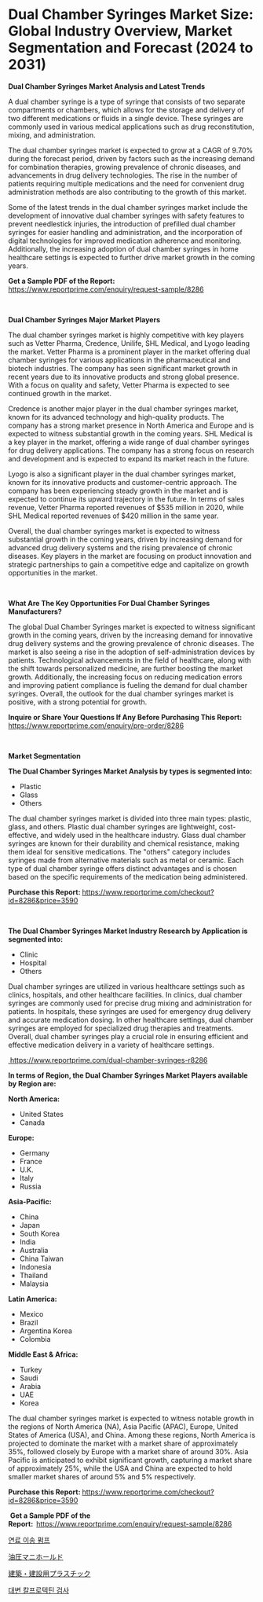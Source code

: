 <p><h1>Dual Chamber Syringes Market Size: Global Industry Overview, Market Segmentation and Forecast (2024 to 2031)</h1></p><p><strong>Dual Chamber Syringes Market Analysis and Latest Trends</strong></p>
<p><p>A dual chamber syringe is a type of syringe that consists of two separate compartments or chambers, which allows for the storage and delivery of two different medications or fluids in a single device. These syringes are commonly used in various medical applications such as drug reconstitution, mixing, and administration.</p><p>The dual chamber syringes market is expected to grow at a CAGR of 9.70% during the forecast period, driven by factors such as the increasing demand for combination therapies, growing prevalence of chronic diseases, and advancements in drug delivery technologies. The rise in the number of patients requiring multiple medications and the need for convenient drug administration methods are also contributing to the growth of this market.</p><p>Some of the latest trends in the dual chamber syringes market include the development of innovative dual chamber syringes with safety features to prevent needlestick injuries, the introduction of prefilled dual chamber syringes for easier handling and administration, and the incorporation of digital technologies for improved medication adherence and monitoring. Additionally, the increasing adoption of dual chamber syringes in home healthcare settings is expected to further drive market growth in the coming years.</p></p>
<p><strong>Get a Sample PDF of the Report:&nbsp;</strong> <a href="https://www.reportprime.com/enquiry/request-sample/8286">https://www.reportprime.com/enquiry/request-sample/8286</a></p>
<p>&nbsp;</p>
<p><strong>Dual Chamber Syringes Major Market Players</strong></p>
<p><p>The dual chamber syringes market is highly competitive with key players such as Vetter Pharma, Credence, Unilife, SHL Medical, and Lyogo leading the market. Vetter Pharma is a prominent player in the market offering dual chamber syringes for various applications in the pharmaceutical and biotech industries. The company has seen significant market growth in recent years due to its innovative products and strong global presence. With a focus on quality and safety, Vetter Pharma is expected to see continued growth in the market.</p><p>Credence is another major player in the dual chamber syringes market, known for its advanced technology and high-quality products. The company has a strong market presence in North America and Europe and is expected to witness substantial growth in the coming years. SHL Medical is a key player in the market, offering a wide range of dual chamber syringes for drug delivery applications. The company has a strong focus on research and development and is expected to expand its market reach in the future.</p><p>Lyogo is also a significant player in the dual chamber syringes market, known for its innovative products and customer-centric approach. The company has been experiencing steady growth in the market and is expected to continue its upward trajectory in the future. In terms of sales revenue, Vetter Pharma reported revenues of $535 million in 2020, while SHL Medical reported revenues of $420 million in the same year.</p><p>Overall, the dual chamber syringes market is expected to witness substantial growth in the coming years, driven by increasing demand for advanced drug delivery systems and the rising prevalence of chronic diseases. Key players in the market are focusing on product innovation and strategic partnerships to gain a competitive edge and capitalize on growth opportunities in the market.</p></p>
<p>&nbsp;</p>
<p><strong>What Are The Key Opportunities For Dual Chamber Syringes Manufacturers?</strong></p>
<p><p>The global Dual Chamber Syringes market is expected to witness significant growth in the coming years, driven by the increasing demand for innovative drug delivery systems and the growing prevalence of chronic diseases. The market is also seeing a rise in the adoption of self-administration devices by patients. Technological advancements in the field of healthcare, along with the shift towards personalized medicine, are further boosting the market growth. Additionally, the increasing focus on reducing medication errors and improving patient compliance is fueling the demand for dual chamber syringes. Overall, the outlook for the dual chamber syringes market is positive, with a strong potential for growth.</p></p>
<p><strong>Inquire or Share Your Questions If Any Before Purchasing This Report:</strong> <a href="https://www.reportprime.com/enquiry/pre-order/8286">https://www.reportprime.com/enquiry/pre-order/8286</a></p>
<p>&nbsp;</p>
<p><strong>Market Segmentation</strong></p>
<p><strong>The Dual Chamber Syringes Market Analysis by types is segmented into:</strong></p>
<p><ul><li>Plastic</li><li>Glass</li><li>Others</li></ul></p>
<p><p>The dual chamber syringes market is divided into three main types: plastic, glass, and others. Plastic dual chamber syringes are lightweight, cost-effective, and widely used in the healthcare industry. Glass dual chamber syringes are known for their durability and chemical resistance, making them ideal for sensitive medications. The "others" category includes syringes made from alternative materials such as metal or ceramic. Each type of dual chamber syringe offers distinct advantages and is chosen based on the specific requirements of the medication being administered.</p></p>
<p><strong>Purchase this Report:&nbsp;</strong><a href="https://www.reportprime.com/checkout?id=8286&price=3590">https://www.reportprime.com/checkout?id=8286&price=3590</a></p>
<p>&nbsp;</p>
<p><strong>The Dual Chamber Syringes Market Industry Research by Application is segmented into:</strong></p>
<p><ul><li>Clinic</li><li>Hospital</li><li>Others</li></ul></p>
<p><p>Dual chamber syringes are utilized in various healthcare settings such as clinics, hospitals, and other healthcare facilities. In clinics, dual chamber syringes are commonly used for precise drug mixing and administration for patients. In hospitals, these syringes are used for emergency drug delivery and accurate medication dosing. In other healthcare settings, dual chamber syringes are employed for specialized drug therapies and treatments. Overall, dual chamber syringes play a crucial role in ensuring efficient and effective medication delivery in a variety of healthcare settings.</p></p>
<p><a href="https://www.reportprime.com/dual-chamber-syringes-r8286">&nbsp;https://www.reportprime.com/dual-chamber-syringes-r8286</a></p>
<p><strong>In terms of Region, the Dual Chamber Syringes Market Players available by Region are:</strong></p>
<p>
    <p> <strong> North America: </strong>
        <ul>
            <li>United States</li>
            <li>Canada</li>
        </ul>
        </p> 
    <p> <strong> Europe: </strong>
        <ul>
            <li>Germany</li>
            <li>France</li>
            <li>U.K.</li>
            <li>Italy</li>
            <li>Russia</li>
        </ul>
        </p> 
    <p> <strong> Asia-Pacific: </strong>
        <ul>
            <li>China</li>
            <li>Japan</li>
            <li>South Korea</li>
            <li>India</li>
            <li>Australia</li>
            <li>China Taiwan</li>
            <li>Indonesia</li>
            <li>Thailand</li>
            <li>Malaysia</li>
        </ul>
        </p> 
    <p> <strong> Latin America: </strong>
        <ul>
            <li>Mexico</li>
            <li>Brazil</li>
            <li>Argentina Korea</li>
            <li>Colombia</li>
        </ul>
        </p> 
    <p> <strong> Middle East & Africa: </strong>
        <ul>
            <li>Turkey</li>
            <li>Saudi</li>
            <li>Arabia</li>
            <li>UAE</li>
            <li>Korea</li>
        </ul>
    </p>
    </p>
<p><p>The dual chamber syringes market is expected to witness notable growth in the regions of North America (NA), Asia Pacific (APAC), Europe, United States of America (USA), and China. Among these regions, North America is projected to dominate the market with a market share of approximately 35%, followed closely by Europe with a market share of around 30%. Asia Pacific is anticipated to exhibit significant growth, capturing a market share of approximately 25%, while the USA and China are expected to hold smaller market shares of around 5% and 5% respectively.</p></p>
<p><strong>Purchase this Report: </strong><a href="https://www.reportprime.com/checkout?id=8286&price=3590">https://www.reportprime.com/checkout?id=8286&price=3590</a></p>
<p>&nbsp;<strong>Get a Sample PDF of the Report:&nbsp;&nbsp;</strong><a href="https://www.reportprime.com/enquiry/request-sample/8286">https://www.reportprime.com/enquiry/request-sample/8286</a></p>
<p><strong></strong></p>
<p><p><a href="https://medium.com/@fabiancobuc20222022/%EC%97%B0%EB%A3%8C-%EC%9D%B4%EC%86%A1-%ED%8E%8C%ED%94%84-%EC%8B%9C%EC%9E%A5-%EC%A7%80%ED%91%9C-%ED%95%B4%EB%8F%85-%EC%8B%9C%EC%9E%A5-%EC%A0%90%EC%9C%A0%EC%9C%A8-%ED%8A%B8%EB%A0%8C%EB%93%9C-%EB%B0%8F-%EC%84%B1%EC%9E%A5-%ED%8C%A8%ED%84%B4-826fa91d199f">연료 이송 펌프</a></p><p><a href="https://medium.com/@edwards13jessica/%E6%AC%A1%E3%81%AE%E6%96%87%E3%82%92%E6%97%A5%E6%9C%AC%E8%AA%9E%E3%81%AB%E7%BF%BB%E8%A8%B3%E3%81%97%E3%81%A6%E3%81%8F%E3%81%A0%E3%81%95%E3%81%84-2024%E5%B9%B4%E3%81%8B%E3%82%892031%E5%B9%B4%E3%81%BE%E3%81%A7%E3%81%AE%E6%9C%9F%E9%96%93%E3%81%AB%E4%BA%88%E6%B8%AC%E3%81%95%E3%82%8C%E3%82%8B%E6%B2%B9%E5%9C%A7%E3%83%9E%E3%83%8B%E3%83%9B%E3%83%BC%E3%83%AB%E3%83%89%E5%B8%82%E5%A0%B4%E5%88%86%E6%9E%90%E3%81%A8%E3%82%B5%E3%82%A4%E3%82%BA-6ce7dfd1b715">油圧マニホールド</a></p><p><a href="https://medium.com/@jonathanailey6577467/%E5%BB%BA%E8%A8%AD%E3%81%8A%E3%82%88%E3%81%B3%E5%BB%BA%E8%A8%AD%E3%83%97%E3%83%A9%E3%82%B9%E3%83%81%E3%83%83%E3%82%AF%E5%B8%82%E5%A0%B4-%E5%B8%82%E5%A0%B4%E3%82%B7%E3%82%A7%E3%82%A2-%E5%B8%82%E5%A0%B4%E5%8B%95%E5%90%91-%E3%81%8A%E3%82%88%E3%81%B3%E5%B0%86%E6%9D%A5%E3%81%AE%E6%88%90%E9%95%B7%E3%82%92%E6%8E%A2%E3%82%8B-aa2052e9af35">建築・建設用プラスチック</a></p><p><a href="https://medium.com/@prestoniegand56562023/%ED%8E%98%EC%B9%BC-%EC%B9%BC%ED%94%84%EB%A1%9C%ED%85%8D%ED%8B%B4-%EA%B2%80%EC%82%AC-%EC%8B%9C%EC%9E%A5-2031%EB%85%84%EA%B9%8C%EC%A7%80%EC%9D%98-%EB%8F%99%ED%96%A5-%EC%98%88%EC%B8%A1-%EB%B0%8F-%EA%B2%BD%EC%9F%81-%EB%B6%84%EC%84%9D-a0ddc0bbe2fc">대변 칼프로텍틴 검사</a></p></p>